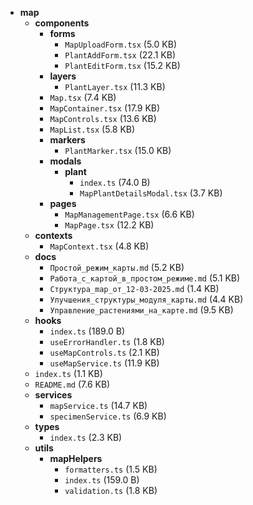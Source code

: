 - **map**
  - **components**
    - **forms**
      - `MapUploadForm.tsx` (5.0 KB)
      - `PlantAddForm.tsx` (22.1 KB)
      - `PlantEditForm.tsx` (15.2 KB)
    - **layers**
      - `PlantLayer.tsx` (11.3 KB)
    - `Map.tsx` (7.4 KB)
    - `MapContainer.tsx` (17.9 KB)
    - `MapControls.tsx` (13.6 KB)
    - `MapList.tsx` (5.8 KB)
    - **markers**
      - `PlantMarker.tsx` (15.0 KB)
    - **modals**
      - **plant**
        - `index.ts` (74.0 B)
        - `MapPlantDetailsModal.tsx` (3.7 KB)
    - **pages**
      - `MapManagementPage.tsx` (6.6 KB)
      - `MapPage.tsx` (12.2 KB)
  - **contexts**
    - `MapContext.tsx` (4.8 KB)
  - **docs**
    - `Простой_режим_карты.md` (5.2 KB)
    - `Работа_с_картой_в_простом_режиме.md` (5.1 KB)
    - `Структура_map_от_12-03-2025.md` (1.4 KB)
    - `Улучшения_структуры_модуля_карты.md` (4.4 KB)
    - `Управление_растениями_на_карте.md` (9.5 KB)
  - **hooks**
    - `index.ts` (189.0 B)
    - `useErrorHandler.ts` (1.8 KB)
    - `useMapControls.ts` (2.1 KB)
    - `useMapService.ts` (11.9 KB)
  - `index.ts` (1.1 KB)
  - `README.md` (7.6 KB)
  - **services**
    - `mapService.ts` (14.7 KB)
    - `specimenService.ts` (6.9 KB)
  - **types**
    - `index.ts` (2.3 KB)
  - **utils**
    - **mapHelpers**
      - `formatters.ts` (1.5 KB)
      - `index.ts` (159.0 B)
      - `validation.ts` (1.8 KB)
